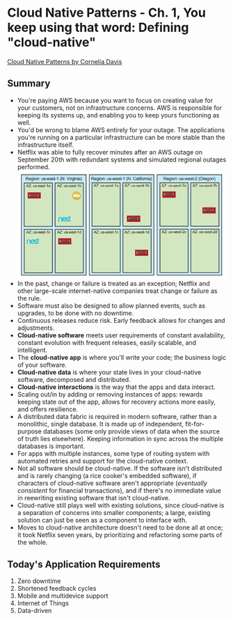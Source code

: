 # Cloud Native Patterns - Ch. 1, You keep using that word: Defining "cloud-native"

[Cloud Native Patterns by Cornelia
Davis](https://www.goodreads.com/book/show/36410104-cloud-native-patterns)

## Summary

- You're paying AWS because you want to focus on creating value for your
  customers, not on infrastructure concerns. AWS is responsible for
  keeping its systems up, and enabling you to keep yours functioning as
  well.
- You'd be wrong to blame AWS entirely for your outage. The applications
  you're running on a particular infrastructure can be more stable than
  the infrastructure itself.
- Netflix was able to fully recover minutes after an AWS outage on
  September 20th with redundant systems and simulated regional outages
  performed.  
  ![Figure 1.2](figure_1.2.png)
- In the past, change or failure is treated as an exception; Netflix and
  other large-scale internet-native companies treat change or failure as
  the rule.
- Software must also be designed to allow planned events, such as
  upgrades, to be done with no downtime.
- Continuous releases reduce risk. Early feedback allows for changes and
  adjustments.
- **Cloud-native software** meets user requirements of constant
  availability, constant evolution with frequent releases, easily
  scalable, and intelligent.
- The **cloud-native app** is where you'll write your code; the business
  logic of your software.
- **Cloud-native data** is where your state lives in your cloud-native
  software, decomposed and distributed.
- **Cloud-native interactions** is the way that the apps and data
  interact.
- Scaling out/in by adding or removing instances of apps: rewards
  keeping state out of the app, allows for recovery actions more easily,
  and offers resilience.
- A distributed data fabric is required in modern software, rather than
  a monolithic, single database. It is made up of independent,
  fit-for-purpose databases (some only provide views of data when the
  source of truth lies elsewhere). Keeping information in sync across
  the multiple databases is important.
- For apps with multiple instances, some type of routing system with
  automated retries and support for the cloud-native context.
- Not all software should be cloud-native. If the software isn't
  distributed and is rarely changing (a rice cooker's embedded
  software), if characters of cloud-native software aren't appropriate
  (*eventually consistent* for financial transactions), and if there's
  no immediate value in reewriting existing software that isn't
  cloud-native.
- Cloud-native still plays well with existing solutions, since
  cloud-native is a separation of concerns into smaller components;
  a large, existing solution can just be seen as a component to
  interface with.
- Moves to cloud-native architecture doesn't need to be done all at
  once; it took Netflix seven years, by prioritizing and refactoring
  some parts of the whole.

## Today's Application Requirements

1. Zero downtime
1. Shortened feedback cycles
1. Mobile and multidevice support
1. Internet of Things
1. Data-driven
